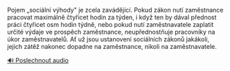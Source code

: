 
Pojem „sociální výhody" je zcela zavádějící. Pokud zákon nutí zaměstnance pracovat maximálně čtyřicet hodin za týden, i když ten by dával přednost práci čtyřicet osm hodin týdně, nebo pokud nutí zaměstnavatele zaplatit určité výdaje ve prospěch zaměstnance, neupřednostňuje pracovníky na úkor zaměstnavatelů. Ať už jsou ustanovení sociálních zákonů jakákoli, jejich zátěž nakonec dopadne na zaměstnance, nikoli na zaměstnavatele.

[🔊 Poslechnout audio](/data/7-paragraphs/audio/chapter_111/para_011-Pojem-sociln-vhody-je-zcela-zavdjc-Pokud.mp3)
